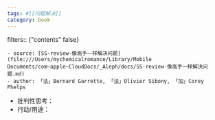 ```yaml
---
tags: #[[问题解决]]
category: book
---
```

filters:: {"contents" false}

	- source: [SS-review-像高手一样解决问题](file:///Users/mychemicalromance/Library/Mobile Documents/com~apple~CloudDocs/_Aleph/docs/SS-review-像高手一样解决问题.md)
	- author: 「法」Bernard Garrette, 「法」Olivier Sibony, 「加」Corey Phelps
- 批判性思考：
- 行动/用途：